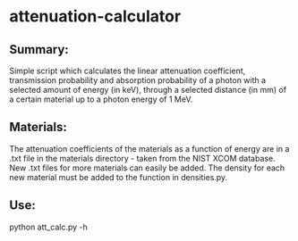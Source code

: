 # attenuation-calculator

## Summary:
Simple script which calculates the linear attenuation coefficient, transmission probability and absorption probability of a photon with a selected amount of energy (in keV), through a selected distance (in mm) of a certain material up to a photon energy of 1 MeV.


## Materials:
The attenuation coefficients of the materials as a function of energy are in a .txt file in the materials directory - taken from the NIST XCOM database. New .txt files for more materials can easily be added.
The density for each new material must be added to the function in densities.py.


## Use:
python att_calc.py -h
